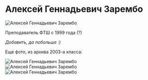<!--?title Алексей Геннадьевич Зарембо -->

# Алексей Геннадьевич Зарембо

<div class="row">
  <div class="col-xl-6 offset-xl-3 col-sm-12 text-center">
    <img alt="Алексей Геннадьевич Зарембо" src="https://raw.githubusercontent.com/pths-archive/static/gh-pages/img/zarembo/velvet-2.jpg" class="full-width"/>
  </div>
</div>

Преподаватель ФТШ с 1999 года (?)

_Добавить, да побольше :)_

Еще фото, из архива 2003-а класса:

<div class="row">
  <div class="col-xl-4 col-sm-12 text-center">
    <img alt="Алексей Геннадьевич Зарембо" src="https://raw.githubusercontent.com/pths-archive/static/gh-pages/img/zarembo/light-1.jpg" class="full-width"/>
  </div>
  <div class="col-xl-4 col-sm-12 text-center">
    <img alt="Алексей Геннадьевич Зарембо" src="https://raw.githubusercontent.com/pths-archive/static/gh-pages/img/zarembo/velvet-1.jpg" class="full-width"/>
  </div>
  <div class="col-xl-4 col-sm-12 text-center">
    <img alt="Алексей Геннадьевич Зарембо" src="https://raw.githubusercontent.com/pths-archive/static/gh-pages/img/zarembo/glasses-2.jpg" class="full-width"/>
  </div>
</div>
